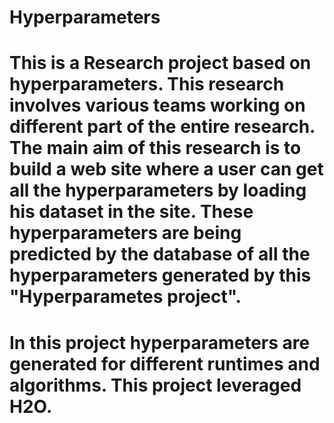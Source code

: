 # Hyperparameters



# This is a Research project based on hyperparameters. This research involves various teams working on different part of the entire research. The main aim of this research is to build a web site where a user can get all the hyperparameters by loading his dataset in the site. These hyperparameters are being predicted by the database of all the hyperparameters generated by this "Hyperparametes project". 

# In this project hyperparameters are generated for different runtimes and algorithms. This project leveraged H2O. 
